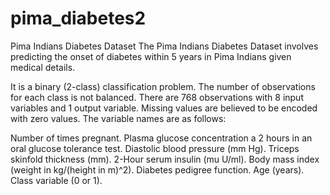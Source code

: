 # pima_diabetes2

Pima Indians Diabetes Dataset
The Pima Indians Diabetes Dataset involves predicting the onset of diabetes within 5 years in Pima Indians given medical details.

It is a binary (2-class) classification problem. The number of observations for each class is not balanced. There are 768 observations with 8 input variables and 1 output variable. Missing values are believed to be encoded with zero values. The variable names are as follows:

Number of times pregnant.
Plasma glucose concentration a 2 hours in an oral glucose tolerance test.
Diastolic blood pressure (mm Hg).
Triceps skinfold thickness (mm).
2-Hour serum insulin (mu U/ml).
Body mass index (weight in kg/(height in m)^2).
Diabetes pedigree function.
Age (years).
Class variable (0 or 1).
